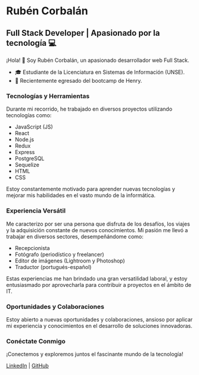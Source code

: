 # Rubén Corbalán
## Full Stack Developer | Apasionado por la tecnología 💻

¡Hola! 👋 Soy Rubén Corbalán, un apasionado desarrollador web Full Stack.

- 🎓 Estudiante de la Licenciatura en Sistemas de Información (UNSE).
- 🚀 Recientemente egresado del bootcamp de Henry.

### Tecnologías y Herramientas
Durante mi recorrido, he trabajado en diversos proyectos utilizando tecnologías como:

- JavaScript (JS)
- React
- Node.js
- Redux
- Express
- PostgreSQL
- Sequelize
- HTML
- CSS

Estoy constantemente motivado para aprender nuevas tecnologías y mejorar mis habilidades en el vasto mundo de la informática.

### Experiencia Versátil
Me caracterizo por ser una persona que disfruta de los desafíos, los viajes y la adquisición constante de nuevos conocimientos. Mi pasión me llevó a trabajar en diversos sectores, desempeñándome como:

- Recepcionista
- Fotógrafo (periodístico y freelancer)
- Editor de imágenes (Lightroom y Photoshop)
- Traductor (portugués-español)

Estas experiencias me han brindado una gran versatilidad laboral, y estoy entusiasmado por aprovecharla para contribuir a proyectos en el ámbito de IT.

### Oportunidades y Colaboraciones
Estoy abierto a nuevas oportunidades y colaboraciones, ansioso por aplicar mi experiencia y conocimientos en el desarrollo de soluciones innovadoras.

### Conéctate Conmigo
¡Conectemos y exploremos juntos el fascinante mundo de la tecnología!

[LinkedIn](https://www.linkedin.com/in/rub%C3%A9n-corbal%C3%A1n-760a06287/) | [GitHub](https://github.com/rubencorba)
<!--
**rubencorba/rubencorba** is a ✨ _special_ ✨ repository because its `README.md` (this file) appears on your GitHub profile.

Here are some ideas to get you started:

- 🔭 I’m currently working on ...
- 🌱 I’m currently learning ...
- 👯 I’m looking to collaborate on ...
- 🤔 I’m looking for help with ...
- 💬 Ask me about ...
- 📫 How to reach me: ...
- 😄 Pronouns: ...
- ⚡ Fun fact: ...
-->
